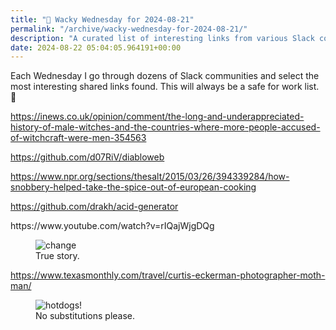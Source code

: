 ```yaml
---
title: "🤪 Wacky Wednesday for 2024-08-21"
permalink: "/archive/wacky-wednesday-for-2024-08-21/"
description: "A curated list of interesting links from various Slack communities, including history of male witches, European cooking, and acid generator."
date: 2024-08-22 05:04:05.964191+00:00
---
```


<p>Each Wednesday I go through dozens of Slack communities and select the most interesting shared links found. This will always be a safe for work list. 🙈</p><p><a target="_blank" rel="noopener noreferrer nofollow" href="https://inews.co.uk/opinion/comment/the-long-and-underappreciated-history-of-male-witches-and-the-countries-where-more-people-accused-of-witchcraft-were-men-354563">https://inews.co.uk/opinion/comment/the-long-and-underappreciated-history-of-male-witches-and-the-countries-where-more-people-accused-of-witchcraft-were-men-354563</a></p><p></p><p><a target="_blank" rel="noopener noreferrer nofollow" href="https://github.com/d07RiV/diabloweb">https://github.com/d07RiV/diabloweb</a></p><p><a target="_blank" rel="noopener noreferrer nofollow" href="https://www.npr.org/sections/thesalt/2015/03/26/394339284/how-snobbery-helped-take-the-spice-out-of-european-cooking">https://www.npr.org/sections/thesalt/2015/03/26/394339284/how-snobbery-helped-take-the-spice-out-of-european-cooking</a></p><p><a target="_blank" rel="noopener noreferrer nofollow" href="https://github.com/drakh/acid-generator">https://github.com/drakh/acid-generator</a></p><p>https://www.youtube.com/watch?v=rIQajWjgDQg</p><p></p><figure><img src="https://assets.buttondown.email/images/3f28cb37-0cfa-43b1-b07f-643639196f40.png?w=960&amp;fit=max" alt="change" draggable="false" contenteditable="false"><figcaption>True story.</figcaption></figure><p><a target="_blank" rel="noopener noreferrer nofollow" href="https://www.texasmonthly.com/travel/curtis-eckerman-photographer-moth-man/">https://www.texasmonthly.com/travel/curtis-eckerman-photographer-moth-man/</a></p><figure><img src="https://assets.buttondown.email/images/da7171a4-c33e-42ee-b641-2772c731e2c4.jpg?w=960&amp;fit=max" alt="hotdogs!" draggable="false" contenteditable="false"><figcaption>No substitutions please.</figcaption></figure><p></p><p></p><p></p><p></p><p></p><p></p>